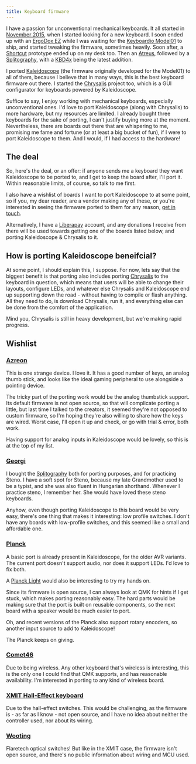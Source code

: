 ```yaml
---
title: Keyboard firmware
---
```


I have a passion for unconventional mechanical keyboards. It all started in
[November 2015][blog:looking-for-a-keyboard], when I started looking for a new
keyboard. I soon ended up with an [ErgoDox EZ][ez] while I was waiting for the
[Keyboardio Model01][m01] to ship, and started tweaking the firmware, sometimes
heavily. Soon after, a [Shortcut][shortcut] prototype ended up on my desk too.
Then an [Atreus][atreus], followed by a [Splitography][splitography], with a
[KBD4x][kbd4x] being the latest addition.

 [blog:looking-for-a-keyboard]: /blog/2015/11/20/looking-for-a-keyboard/
 [ez]: https://ergodox-ez.com/
  [m01]: https://shop.keyboard.io/
  [shortcut]: http://shortcut.gg/
  [atreus]: https://atreus.technomancy.us/
  [splitography]: https://softhruf.love/collections/writers
   [kbd4x]: https://kbdfans.cn/collections/diy-kit/products/kbd4x-custom-mechanical-keyboard-hot-swap-diy-kit

I ported [Kaleidoscope][kaleidoscope] (the firmware originally developed for the
Model01) to all of them, because I believe that in many ways, this is the best
keyboard firmware out there. I started the [Chrysalis][chrysalis] project too,
which is a GUI configurator for keyboards powered by Kaleidoscope.

 [kaleidoscope]: https://github.com/keyboardio/Kaleidoscope
  [chrysalis]: https://github.com/keyboardio/Chrysalis

Suffice to say, I enjoy working with mechanical keyboards, especially
unconventional ones. I'd love to port Kaleidoscope (along with Chrysalis) to
more hardware, but my resources are limited. I already bought three keyboards
for the sake of porting, I can't justify buying more at the moment.
Nevertheless, there are boards out there that are whispering to me, promising me
fame and fortune (or at least a big bucket of fun), if I were to port
Kaleidoscope to them. And I would, if I had access to the hardware!

<a name="the-deal"></a>
## The deal

So, here's the deal, or an offer: if anyone sends me a keyboard they want
Kaleidoscope to be ported to, and I get to keep the board after, I'll port it.
Within reasonable limits, of course, so talk to me first.

I also have a wishlist of boards I want to port Kaleidoscope to at some point,
so if you, my dear reader, are a vendor making any of these, or you're
interested in seeing the firmware ported to them for any reason, [get in
touch][mail:porting].

 [mail:porting]: mailto:firmware-porting@gergo.csillger.hu

Alternatively, I have a [Liberapay][liberapay] account, and any donations I
receive from there will be used towards getting one of the boards listed below,
and porting Kaleidoscope & Chrysalis to it.

 [liberapay]: https://liberapay.com/algernon/

<a name="why"></a>
## How is porting Kaleidoscope beneifcial?

At some point, I should explain this, I suppose. For now, lets say that the
biggest benefit is that porting also includes porting [Chrysalis][chrysalis] to
the keyboard in question, which means that users will be able to change their
layouts, configure LEDs, and whatever else Chrysalis and Kaleidoscope end up
supporting down the road - without having to compile or flash anything. All they
need to do, is download Chrysalis, run it, and everything else can be done from
the comfort of the application.

Mind you, Chrysalis is still in heavy development, but we're making rapid
progress.

 <a name="wishlist"></a>
## Wishlist

### [Azreon](https://azeron.eu/)

This is one strange device. I love it. It has a good number of keys, an analog
thumb stick, and looks like the ideal gaming peripheral to use alongside a
pointing device.

The tricky part of the porting work would be the analog thumbstick support. Its
default firmware is not open source, so that will complicate porting a little,
but last time I talked to the creators, it seemed they're not opposed to custom
firmware, so I'm hoping they're also willing to share how the keys are wired.
Worst case, I'll open it up and check, or go with trial & error, both work.

Having support for analog inputs in Kaleidoscope would be lovely, so this is at
the top of my list.

### [Georgi](https://www.gboards.ca/product/georgi)

I bought the [Splitography][splitography] both for porting purposes, and for
practicing Steno. I have a soft spot for Steno, because my late Grandmother used
to be a typist, and she was also fluent in Hungarian shorthand. Whenever I
practice steno, I remember her. She would have loved these steno keyboards.

Anyhow, even though porting Kaleidoscope to this board would be very easy,
there's one thing that makes it interesting: low profile switches. I don't have
any boards with low-profile switches, and this seemed like a small and
affordable one.

### [Planck](https://olkb.com/planck)

A basic port is already present in Kaleidoscope, for the older AVR variants. The
current port doesn't support audio, nor does it support LEDs. I'd love to fix both.

A [Planck Light](https://www.massdrop.com/buy/massdrop-x-olkb-planck-light-mechanical-keyboard?mode=guest_open) would also be interesting to try my hands on.

Since its firmware is open source, I can always look at QMK for hints if I get
stuck, which makes porting reasonably easy. The hard parts would be making sure
that the port is built on reusable components, so the next board with a speaker
would be much easier to port.

Oh, and recent versions of the Planck also support rotary encoders, so another
input source to add to Kaleidoscope!

The Planck keeps on giving.

### [Comet46](https://github.com/satt99/comet46-hardware)

Due to being wireless. Any other keyboard that's wireless is interesting, this
is the only one I could find that QMK supports, and has reasonable availability.
I'm interested in porting to any kind of wireless board.

### [XMIT Hall-Effect keyboard](https://www.xmitkeyboards.com/)

Due to the hall-effect switches. This would be challenging, as the firmware is -
as far as I know - not open source, and I have no idea about neither the
controller used, nor about its wiring.

### [Wooting](https://wooting.io/)

Flaretech optical switches! But like in the XMIT case, the firmware isn't open
source, and there's no public information about wiring and MCU used.
